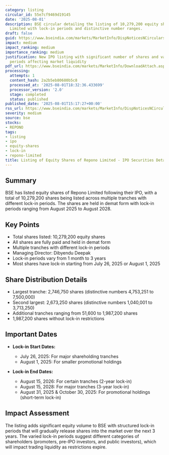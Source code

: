 ```yaml
---
category: listing
circular_id: 55e7cf9469d19145
date: '2025-08-01'
description: BSE circular detailing the listing of 10,279,200 equity shares of Repono
  Limited with lock-in periods and distinctive number ranges.
draft: false
guid: https://www.bseindia.com/markets/MarketInfo/DispNoticesNCirculars.aspx?Noticeid={E9AB2ABF-9CE1-49C9-9A03-0F92185E1B33}&noticeno=20250801-73&dt=08/01/2025&icount=73&totcount=80&flag=0
impact: medium
impact_ranking: medium
importance_ranking: medium
justification: New IPO listing with significant number of shares and various lock-in
  periods affecting market liquidity
pdf_url: https://www.bseindia.com/markets/MarketInfo/DownloadAttach.aspx?id=20250801-73&attachedId=67e6def6-31e5-4470-9a9e-1dffb4720503
processing:
  attempts: 1
  content_hash: 2a2b5eb80680b5c8
  processed_at: '2025-08-01T18:32:36.433699'
  processor_version: '2.0'
  stage: completed
  status: published
published_date: '2025-08-01T15:17:27+00:00'
rss_url: https://www.bseindia.com/markets/MarketInfo/DispNoticesNCirculars.aspx?Noticeid={E9AB2ABF-9CE1-49C9-9A03-0F92185E1B33}&noticeno=20250801-73&dt=08/01/2025&icount=73&totcount=80&flag=0
severity: medium
source: bse
stocks:
- REPONO
tags:
- listing
- ipo
- equity-shares
- lock-in
- repono-limited
title: Listing of Equity Shares of Repono Limited - IPO Securities Details
---
```


## Summary

BSE has listed equity shares of Repono Limited following their IPO, with a total of 10,279,200 shares being listed across multiple tranches with different lock-in periods. The shares are held in demat form with lock-in periods ranging from August 2025 to August 2028.

## Key Points

- Total shares listed: 10,279,200 equity shares
- All shares are fully paid and held in demat form
- Multiple tranches with different lock-in periods
- Managing Director: Dibyendu Deepak
- Lock-in periods vary from 1 month to 3 years
- Most shares have lock-in starting from July 26, 2025 or August 1, 2025

## Share Distribution Details

- Largest tranche: 2,746,750 shares (distinctive numbers 4,753,251 to 7,500,000)
- Second largest: 2,673,250 shares (distinctive numbers 1,040,001 to 3,713,250)
- Additional tranches ranging from 51,600 to 1,987,200 shares
- 1,987,200 shares without lock-in restrictions

## Important Dates

- **Lock-in Start Dates:**
  - July 26, 2025: For major shareholding tranches
  - August 1, 2025: For smaller promotional holdings

- **Lock-in End Dates:**
  - August 15, 2026: For certain tranches (2-year lock-in)
  - August 15, 2028: For major tranches (3-year lock-in)
  - August 31, 2025 & October 30, 2025: For promotional holdings (short-term lock-in)

## Impact Assessment

The listing adds significant equity volume to BSE with structured lock-in periods that will gradually release shares into the market over the next 3 years. The varied lock-in periods suggest different categories of shareholders (promoters, pre-IPO investors, and public investors), which will impact trading liquidity as restrictions expire.